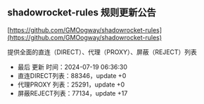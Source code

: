 ## shadowrocket-rules 规则更新公告

[https://github.com/GMOogway/shadowrocket-rules](https://github.com/GMOogway/shadowrocket-rules)

提供全面的直连（DIRECT）、代理（PROXY）、屏蔽（REJECT）列表
- 最后 更新 时间：2024-07-19 06:36:30
- 直连DIRECT列表：88346，update +0
- 代理PROXY 列表：25291，update +0
- 屏蔽REJECT列表：77134，update +17